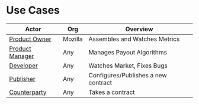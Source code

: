 # Use Cases

| Actor                 | Org     | Overview                            |
|-----------------------|---------|-------------------------------------|
| [Product Owner][po]   | Mozilla | Assembles and Watches Metrics       |
| [Product Manager][pm] | Any     | Manages Payout Algorithms           |
| [Developer][de]       | Any     | Watches Market, Fixes Bugs          |
| [Publisher][pu]       | Any     | Configures/Publishes a new contract |
| [Counterparty][co]    | Any     | Takes a contract                    |
  
[po]: /cases/product_owner
[pm]: /cases/product_manager
[de]: /cases/developer
[pu]: /cases/publisher
[co]: /cases/counterparty
